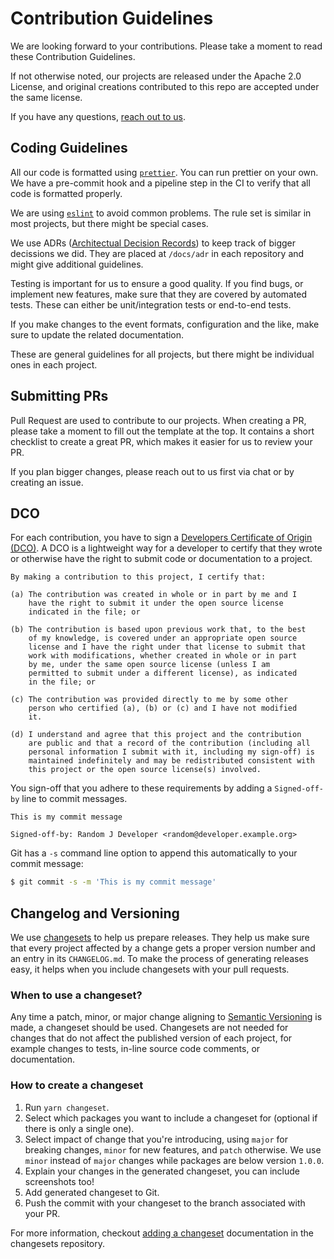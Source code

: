 # Contribution Guidelines

We are looking forward to your contributions. Please take a moment to read these Contribution Guidelines.

If not otherwise noted, our projects are released under the Apache 2.0 License, and original creations contributed to this repo are accepted under the same license.

If you have any questions, [reach out to us](./SUPPORT.md).

## Coding Guidelines

All our code is formatted using [`prettier`](https://prettier.io/).
You can run prettier on your own.
We have a pre-commit hook and a pipeline step in the CI to verify that all code is formatted properly.

We are using [`eslint`](https://eslint.org/) to avoid common problems.
The rule set is similar in most projects, but there might be special cases.

We use ADRs ([Architectual Decision Records](https://cognitect.com/blog/2011/11/15/documenting-architecture-decisions)) to keep track of bigger decissions we did.
They are placed at `/docs/adr` in each repository and might give additional guidelines.

Testing is important for us to ensure a good quality.
If you find bugs, or implement new features, make sure that they are covered by automated tests.
These can either be unit/integration tests or end-to-end tests.

If you make changes to the event formats, configuration and the like, make sure to update the related documentation.

These are general guidelines for all projects, but there might be individual ones in each project.

## Submitting PRs

Pull Request are used to contribute to our projects.
When creating a PR, please take a moment to fill out the template at the top.
It contains a short checklist to create a great PR, which makes it easier for us to review your PR.

If you plan bigger changes, please reach out to us first via chat or by creating an issue.

## DCO

For each contribution, you have to sign a [Developers Certificate of Origin (DCO)](https://developercertificate.org/).
A DCO is a lightweight way for a developer to certify that they wrote or otherwise have the right to submit code or documentation to a project.

```plain
By making a contribution to this project, I certify that:

(a) The contribution was created in whole or in part by me and I
    have the right to submit it under the open source license
    indicated in the file; or

(b) The contribution is based upon previous work that, to the best
    of my knowledge, is covered under an appropriate open source
    license and I have the right under that license to submit that
    work with modifications, whether created in whole or in part
    by me, under the same open source license (unless I am
    permitted to submit under a different license), as indicated
    in the file; or

(c) The contribution was provided directly to me by some other
    person who certified (a), (b) or (c) and I have not modified
    it.

(d) I understand and agree that this project and the contribution
    are public and that a record of the contribution (including all
    personal information I submit with it, including my sign-off) is
    maintained indefinitely and may be redistributed consistent with
    this project or the open source license(s) involved.
```

You sign-off that you adhere to these requirements by adding a `Signed-off-by` line to commit messages.

```plain
This is my commit message

Signed-off-by: Random J Developer <random@developer.example.org>
```

Git has a `-s` command line option to append this automatically to your commit message:

```sh
$ git commit -s -m 'This is my commit message'
```

## Changelog and Versioning

We use [changesets](https://github.com/atlassian/changesets) to help us prepare releases.
They help us make sure that every project affected by a change gets a proper version number and an entry in its `CHANGELOG.md`.
To make the process of generating releases easy, it helps when you include changesets with your pull requests.

### When to use a changeset?

Any time a patch, minor, or major change aligning to [Semantic Versioning](https://semver.org) is made, a changeset should be used.
Changesets are not needed for changes that do not affect the published version of each project, for example changes to tests, in-line source code comments, or documentation.

### How to create a changeset

1. Run `yarn changeset`.
2. Select which packages you want to include a changeset for (optional if there is only a single one).
3. Select impact of change that you're introducing, using `major` for breaking changes, `minor` for new features, and `patch` otherwise. We use `minor` instead of `major` changes while packages are below version `1.0.0`.
4. Explain your changes in the generated changeset, you can include screenshots too!
5. Add generated changeset to Git.
6. Push the commit with your changeset to the branch associated with your PR.

For more information, checkout [adding a changeset](https://github.com/atlassian/changesets/blob/master/docs/adding-a-changeset.md) documentation in the changesets repository.

